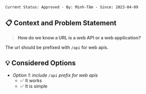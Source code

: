```text
Current Status: Approved - By: Minh-Tâm - Since: 2023-04-09
```

## 📋 Context and Problem Statement
> **How do we know a URL is a web API or a web application?**

The url should be prefixed with `/api` for web apis.

## 💡 Considered Options
* _Option 1: include `/api` prefix for web apis_
    * ✅ It works
    * ✅ It is simple
